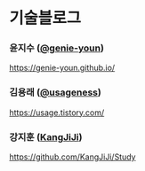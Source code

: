 # 기술블로그

### 윤지수 ([@genie-youn](https://github.com/genie-youn))
https://genie-youn.github.io/

### 김용래 ([@usageness](https://github.com/usageness))
https://usage.tistory.com/

### 강지훈 ([KangJiJi](https://github.com/KangJiJi))
https://github.com/KangJiJi/Study
